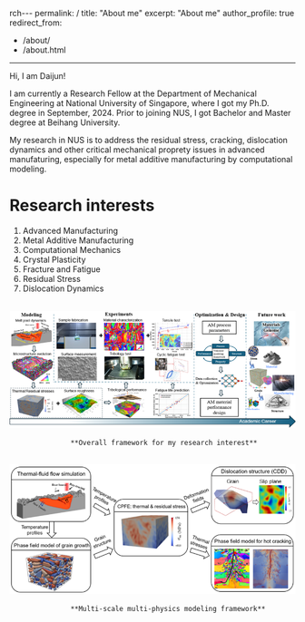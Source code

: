 rch---
permalink: /
title: "About me"
excerpt: "About me"
author_profile: true
redirect_from: 
  - /about/
  - /about.html
---
Hi, I am Daijun!

I am currently a Research Fellow at the Department of Mechanical Engineering at National University of Singapore, where I got my Ph.D. degree in September, 2024. Prior to joining NUS, I got Bachelor and Master degree at Beihang University. 

My research in NUS is to address the residual stress, cracking, dislocation dynamics and other critical mechanical proprety issues in advanced manufaturing, especially for metal additive manufacturing by computational modeling. 

Research interests
======
1. Advanced Manufacturing
2. Metal Additive Manufacturing
3. Computational Mechanics
4. Crystal Plasticity
5. Fracture and Fatigue
6. Residual Stress
7. Dislocation Dynamics

<br/><img src='/images/ResearchFlow.png'>

                   **Overall framework for my research interest**

<br/><img src='/images/FrameworkNew3.png'>

                   **Multi-scale multi-physics modeling framework**

